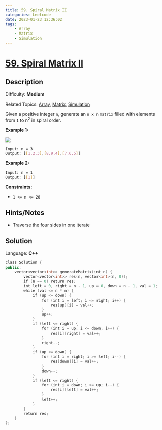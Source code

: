 ```yaml
---
title: 59. Spiral Matrix II
categories: Leetcode
date: 2023-01-23 12:36:02
tags:
    - Array
    - Matrix
    - Simulation
---
```


# [59\. Spiral Matrix II](https://leetcode.com/problems/spiral-matrix-ii/)

## Description

Difficulty: **Medium**

Related Topics: [Array](https://leetcode.com/tag/array/), [Matrix](https://leetcode.com/tag/matrix/), [Simulation](https://leetcode.com/tag/simulation/)

Given a positive integer `n`, generate an `n x n` `matrix` filled with elements from `1` to n<sup>2</sup> in spiral order.

**Example 1:**

![](https://assets.leetcode.com/uploads/2020/11/13/spiraln.jpg)

```bash
Input: n = 3
Output: [[1,2,3],[8,9,4],[7,6,5]]
```

**Example 2:**

```bash
Input: n = 1
Output: [[1]]
```

**Constraints:**

* `1 <= n <= 20`

## Hints/Notes

* Traverse the four sides in one iterate

## Solution

Language: **C++**

```C++
class Solution {
public:
    vector<vector<int>> generateMatrix(int n) {
        vector<vector<int>> res(n, vector<int>(n, 0));
        if (n == 0) return res;
        int left = 0, right = n - 1, up = 0, down = n - 1, val = 1;
        while (val <= n * n) {
            if (up <= down) {
                for (int i = left; i <= right; i++) {
                    res[up][i] = val++;
                }
                up++;
            }
            if (left <= right) {
                for (int i = up; i <= down; i++) {
                    res[i][right] = val++;
                }
                right--;
            }
            if (up <= down) {
                for (int i = right; i >= left; i--) {
                    res[down][i] = val++;
                }
                down--;
            }
            if (left <= right) {
                for (int i = down; i >= up; i--) {
                    res[i][left] = val++;
                }
                left++;
            }
        }
        return res;
    }
};
```
